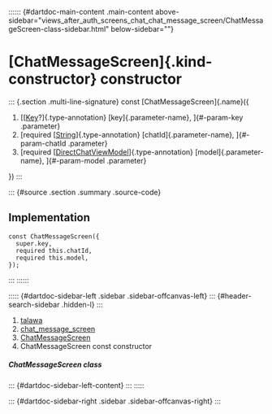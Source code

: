 :::::: {#dartdoc-main-content .main-content above-sidebar="views_after_auth_screens_chat_chat_message_screen/ChatMessageScreen-class-sidebar.html" below-sidebar=""}
<div>

# [ChatMessageScreen]{.kind-constructor} constructor

</div>

::: {.section .multi-line-signature}
const [ChatMessageScreen]{.name}({

1.  [[[Key](https://api.flutter.dev/flutter/foundation/Key-class.html)?]{.type-annotation}
    [key]{.parameter-name}, ]{#-param-key .parameter}
2.  [required
    [[String](https://api.flutter.dev/flutter/dart-core/String-class.html)]{.type-annotation}
    [chatId]{.parameter-name}, ]{#-param-chatId .parameter}
3.  [required
    [[DirectChatViewModel](../../view_model_after_auth_view_models_chat_view_models_direct_chat_view_model/DirectChatViewModel-class.html)]{.type-annotation}
    [model]{.parameter-name}, ]{#-param-model .parameter}

})
:::

::: {#source .section .summary .source-code}
## Implementation

``` language-dart
const ChatMessageScreen({
  super.key,
  required this.chatId,
  required this.model,
});
```
:::
::::::

::::: {#dartdoc-sidebar-left .sidebar .sidebar-offcanvas-left}
::: {#header-search-sidebar .hidden-l}
:::

1.  [talawa](../../index.html)
2.  [chat_message_screen](../../views_after_auth_screens_chat_chat_message_screen/)
3.  [ChatMessageScreen](../../views_after_auth_screens_chat_chat_message_screen/ChatMessageScreen-class.html)
4.  ChatMessageScreen const constructor

##### ChatMessageScreen class

::: {#dartdoc-sidebar-left-content}
:::
:::::

::: {#dartdoc-sidebar-right .sidebar .sidebar-offcanvas-right}
:::
